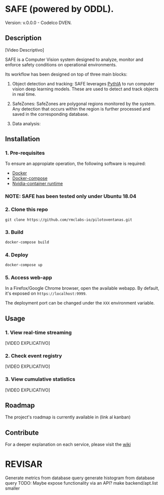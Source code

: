 # SAFE (powered by ODDL).

Version: v.0.0.0 - Codelco DVEN.

## Description

[Video Descriptivo]

SAFE is a Computer Vision system designed to analyze, monitor and enforce safety conditions on operational environments. 

Its workflow has been designed on top of three main blocks:

1. Object detection and tracking: SAFE leverages [PythIA]() to run computer vision deep learning models. These are used to detect and track objects in real time.
   
2. SafeZones: SafeZones are polygonal regions monitored by the system. Any detection that occurs within the region is further processed and saved in the corresponding database.
   
3. Data analysis: 
   
## Installation

### 1. Pre-requisites

  To ensure an appropiate operation, the following software is required:

  - [Docker](https://docs.docker.com/engine/install/)
  - [Docker-compose](https://docs.docker.com/compose/install/)
  - [Nvidia-container runtime](https://docs.nvidia.com/datacenter/cloud-native/container-toolkit/install-guide.html#installing-on-ubuntu-and-debian)

### NOTE: SAFE has been tested only under Ubuntu 18.04

### 2. Clone this repo

  ```git
  git clone https://github.com/rmclabs-io/pilotoventanas.git
  ```

### 3. Build
  
  ```bash
  docker-compose build
  ```

### 4. Deploy

  ```bash
  docker-compose up
  ```

### 5. Access web-app

In a Firefox/Google Chrome browser, open the available webapp. By default, it's exposed on `https://localhost:9999`.

The deployment port can be changed under the `XXX` environment variable.

## Usage

### 1. View real-time streaming
[VIDEO EXPLICATIVO]

### 2. Check event registry
[VIDEO EXPLICATIVO]

### 3. View cumulative statistics
[VIDEO EXPLICATIVO]

## Roadmap

The project's roadmap is currently available in (link al kanban)

## Contribute

For a deeper explanation on each service, please visit the [wiki](./docs/wiki.md)

# REVISAR
Generate metrics from database query
generate histogram from database query
TODO: Maybe expose functionality via an API?
make backend/apt.list smaller